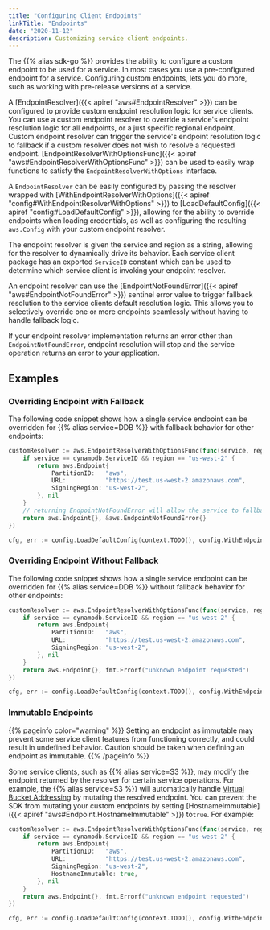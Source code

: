 ```yaml
---
title: "Configuring Client Endpoints"
linkTitle: "Endpoints"
date: "2020-11-12"
description: Customizing service client endpoints.
---
```


The {{% alias sdk-go %}} provides the ability to configure a custom endpoint to be used for a service. In most cases you use a pre-configured 
endpoint for a service. Configuring custom endpoints, lets you do more, such as working with pre-release versions 
of a service.

A [EndpointResolver]({{< apiref "aws#EndpointResolver" >}}) can be configured to provide custom endpoint resolution
logic for service clients. You can use a custom endpoint resolver to override a service's endpoint resolution logic
for all endpoints, or a just specific regional endpoint. Custom endpoint resolver can trigger the service's endpoint 
resolution logic to fallback if a custom resolver does not wish to resolve a requested endpoint. 
[EndpointResolverWithOptionsFunc]({{< apiref "aws#EndpointResolverWithOptionsFunc" >}}) can be used to easily wrap functions to satisfy the 
`EndpointResolverWithOptions` interface.

A `EndpointResolver` can be easily configured by passing the resolver wrapped with
[WithEndpointResolverWithOptions]({{< apiref "config#WithEndpointResolverWithOptions" >}}) to
[LoadDefaultConfig]({{< apiref "config#LoadDefaultConfig" >}}), allowing for the ability to override endpoints when
loading credentials, as well as configuring the resulting `aws.Config` with your custom endpoint resolver.

The endpoint resolver is given the service and region as a string, allowing for the resolver to dynamically drive its
behavior. Each service client package has an exported `ServiceID` constant which can be used to determine which service
client is invoking your endpoint resolver.

An endpoint resolver can use the [EndpointNotFoundError]({{< apiref "aws#EndpointNotFoundError" >}}) sentinel error
value to trigger fallback resolution to the service clients default resolution logic. This allows you to selectively
override one or more endpoints seamlessly without having to handle fallback logic.

If your endpoint resolver implementation returns an error other than `EndpointNotFoundError`, endpoint resolution will
stop and the service operation returns an error to your application.

## Examples

### Overriding Endpoint with Fallback

The following code snippet shows how a single service endpoint can be overridden for {{% alias service=DDB %}} with
fallback behavior for other endpoints:

```go
customResolver := aws.EndpointResolverWithOptionsFunc(func(service, region string, options ...interface{}) (aws.Endpoint, error) {
    if service == dynamodb.ServiceID && region == "us-west-2" {
        return aws.Endpoint{
            PartitionID:   "aws",
            URL:           "https://test.us-west-2.amazonaws.com",
            SigningRegion: "us-west-2",
        }, nil
    }
    // returning EndpointNotFoundError will allow the service to fallback to it's default resolution
    return aws.Endpoint{}, &aws.EndpointNotFoundError{}
})

cfg, err := config.LoadDefaultConfig(context.TODO(), config.WithEndpointResolverWithOptions(customResolver))
```

### Overriding Endpoint Without Fallback

The following code snippet shows how a single service endpoint can be overridden for {{% alias service=DDB %}} without
fallback behavior for other endpoints:

```go
customResolver := aws.EndpointResolverWithOptionsFunc(func(service, region string, options ...interface{}) (aws.Endpoint, error) {
    if service == dynamodb.ServiceID && region == "us-west-2" {
        return aws.Endpoint{
            PartitionID:   "aws",
            URL:           "https://test.us-west-2.amazonaws.com",
            SigningRegion: "us-west-2",
        }, nil
    }
    return aws.Endpoint{}, fmt.Errorf("unknown endpoint requested")
})

cfg, err := config.LoadDefaultConfig(context.TODO(), config.WithEndpointResolverWithOptions(customResolver))
```

### Immutable Endpoints

{{% pageinfo color="warning" %}}
Setting an endpoint as immutable may prevent some service client features from functioning correctly, and could result
in undefined behavior. Caution should be taken when defining an endpoint as immutable.
{{% /pageinfo %}}

Some service clients, such as {{% alias service=S3 %}}, may modify the endpoint returned by the resolver for certain
service operations. For example, the {{% alias service=S3 %}} will automatically handle
[Virtual Bucket Addressing](https://docs.aws.amazon.com/AmazonS3/latest/dev/VirtualHosting.html) by mutating the
resolved endpoint. You can prevent the SDK from mutating your custom endpoints by setting 
[HostnameImmutable]({{< apiref "aws#Endpoint.HostnameImmutable" >}}) to`true`. For example:

```go
customResolver := aws.EndpointResolverWithOptionsFunc(func(service, region string, options ...interface{}) (aws.Endpoint, error) {
    if service == dynamodb.ServiceID && region == "us-west-2" {
        return aws.Endpoint{
            PartitionID:   "aws",
            URL:           "https://test.us-west-2.amazonaws.com",
            SigningRegion: "us-west-2",
            HostnameImmutable: true,
        }, nil
    }
    return aws.Endpoint{}, fmt.Errorf("unknown endpoint requested")
})

cfg, err := config.LoadDefaultConfig(context.TODO(), config.WithEndpointResolverWithOptions(customResolver))
```

